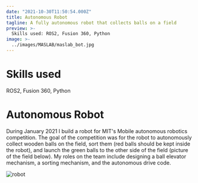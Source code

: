 ```yaml
---
date: "2021-10-30T11:50:54.000Z"
title: Autonomous Robot
tagline: A fully autonomous robot that collects balls on a field
preview: >-
  Skills used: ROS2, Fusion 360, Python
image: >-
  ../images/MASLAB/maslab_bot.jpg
---
```


# Skills used

ROS2, Fusion 360, Python

# Autonomous Robot

During January 2021 I build a robot for MIT's Mobile autonomous robotics competition. The goal of the competition was for the robot to autonomously collect wooden balls on the field, sort them (red balls should be kept inside the robot), and launch the green balls to the other side of the field (picture of the field below). My roles on the team include designing a ball elevator mechanism, a sorting mechanism, and the autonomous drive code.

![robot](../images/MASLAB/maslab_bot.jpg)
